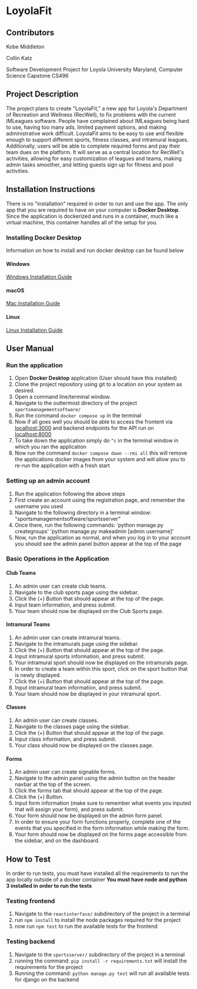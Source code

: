 # LoyolaFit

## Contributors
Kobe Middleton

Collin Katz

Software Development Project for Loyola University Maryland, Computer Science Capstone CS496

## Project Description
The project plans to create "LoyolaFit," a new app for Loyola's Department of Recreation and Wellness (RecWell), to fix problems with the current IMLeagues software. People have complained about IMLeagues being hard to use, having too many ads, limited payment options, and making administrative work difficult. LoyolaFit aims to be easy to use and flexible enough to support different sports, fitness classes, and intramural leagues. Additionally, users will be able to complete required forms and pay their team dues on the platform. It will serve as a central location for RecWell's activities, allowing for easy customization of leagues and teams, making admin tasks smoother, and letting guests sign up for fitness and pool activities.

## Installation Instructions
There is no "installation" required in order to run and use the app. The only app that you are required to have on your computer is **Docker Desktop**. Since the application is dockerized and runs in a container, much like a virtual machine, this container handles all of the setup for you.

### Installing Docker Desktop
Information on how to install and run docker desktop can be found below
#### Windows
<a href="https://docs.docker.com/desktop/install/windows-install/">Windows Installation Guide</a>
#### macOS
<a href="https://docs.docker.com/desktop/install/mac-install/">Mac Installation Guide</a>
#### Linux
<a href="https://docs.docker.com/desktop/install/linux-install/">Linux Installation Guide</a>

## User Manual
### Run the application
1. Open **Docker Desktop** application (User should have this installed)
2. Clone the project repository using git to a location on your system as desired.
3. Open a command line/terminal window.
4. Navigate to the outtermost directory of the project `sportsmanagementsoftware/`
5. Run the command `docker compose up` in the terminal
6. Now if all goes well you should be able to access the frontent via <a href="https://localhost:3000">localhost:3000</a> and backend endpoints for the API run on <a href="https://localhost:8000">localhost:8000</a>
7. To take down the application simply do `^c` in the terminal window in which you ran the application
8. Now run the command `docker compose down --rmi all` this will remove the applications docker images from your system and will allow you to re-run the application with a fresh start

### Setting up an admin account
1. Run the application following the above steps
1. First create an account using the registration page, and remember the username you used
2. Navigate to the following directory in a terminal window: "sportsmanagementsoftware/sportsserver"
3. Once there, run the following commands:
  'python manage.py creategroups'
  'python manage.py makeadmin [admin username]'
4. Now, run the application as normal, and when you log in to your account you should see the admin panel button appear at the top of the page

### Basic Operations in the Application
#### Club Teams
1. An admin user can create club teams.
2. Navigate to the club sports page using the sidebar.
3. Click the (+) Button that should appear at the top of the page.
4. Input team information, and press submit.
5. Your team should now be displayed on the Club Sports page.

#### Intramural Teams
1. An admin user can create intramural teams.
2. Navigate to the intramurals page using the sidebar.
3. Click the (+) Button that should appear at the top of the page.
4. Input intramural sports information, and press submit.
5. Your intramural sport should now be displayed on the intramurals page.
6. In order to create a team within this sport, click on the sport button that is newly displayed.
7. Click the (+) Button that should appear at the top of the page.
8. Input intramural team information, and press submit.
9. Your team should now be displayed in your intramural sport.

#### Classes
1. An admin user can create classes.
2. Navigate to the classes page using the sidebar.
3. Click the (+) Button that should appear at the top of the page.
4. Input class information, and press submit.
5. Your class should now be displayed on the classes page.

#### Forms
1. An admin user can create signable forms.
2. Navigate to the admin panel using the admin button on the header navbar at the top of the screen.
3. Click the forms tab that should appear at the top of the page.
4. Click the (+) Button.
5. Input form information (make sure to remember what events you inputed that will assign your form), and press submit.
6. Your form should now be displayed on the admin form panel.
7. In order to ensure your form functions properly, complete one of the events that you specified in the form information while making the form.
8. Your form should now be displayed on the forms page accessible from the sidebar, and on the dashboard.

## How to Test
In order to run tests, you must have installed all the requirements to run the app locally outside of a docker container
**You must have node and python 3 installed in order to run the tests**
### Testing frontend
1. Navigate to the `reactinterface/` subdirectory of the project in a terminal
2. run `npm install` to install the node packages required for the project
3. now run `npm test` to run the available tests for the frontend

### Testing backend
1. Navigate to the `sportsserver/` subdirectory of the project in a terminal
2. running the command: `pip install -r requirements.txt` will install the requirements for the project
3. Running the command: `python manage.py test` will run all available tests for django on the backend
